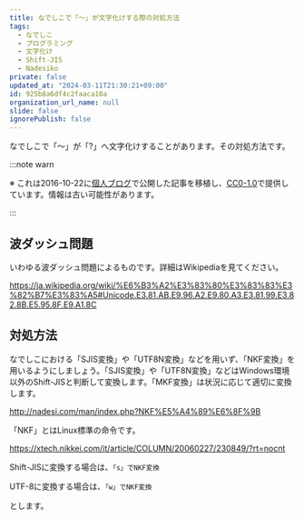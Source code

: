 ```yaml
---
title: なでしこで「～」が文字化けする際の対処方法
tags:
  - なでしこ
  - プログラミング
  - 文字化け
  - Shift-JIS
  - Nadesiko
private: false
updated_at: "2024-03-11T21:30:21+09:00"
id: 925b8a6df4c2faaca10a
organization_url_name: null
slide: false
ignorePublish: false
---
```


なでしこで「～」が「?」へ文字化けすることがあります。その対処方法です。

:::note warn

※ これは2016-10-22に[個人ブログ](https://bicstone.me)で公開した記事を移植し、[CC0-1.0](https://creativecommons.org/publicdomain/zero/1.0/deed.ja)で提供しています。情報は古い可能性があります。

:::

## 波ダッシュ問題

いわゆる波ダッシュ問題によるものです。詳細はWikipediaを見てください。

https://ja.wikipedia.org/wiki/%E6%B3%A2%E3%83%80%E3%83%83%E3%82%B7%E3%83%A5#Unicode.E3.81.AB.E9.96.A2.E9.80.A3.E3.81.99.E3.82.8B.E5.95.8F.E9.A1.8C

## 対処方法

なでしこにおける「SJIS変換」や「UTF8N変換」などを用いず、「NKF変換」を用いるようにしましょう。「SJIS変換」や「UTF8N変換」などはWindows環境以外のShift-JISと判断して変換します。「MKF変換」は状況に応じて適切に変換します。

http://nadesi.com/man/index.php?NKF%E5%A4%89%E6%8F%9B

「NKF」とはLinux標準の命令です。

https://xtech.nikkei.com/it/article/COLUMN/20060227/230849/?rt=nocnt

Shift-JISに変換する場合は、`「s」でNKF変換`

UTF-8に変換する場合は、`「w」でNKF変換`

とします。
